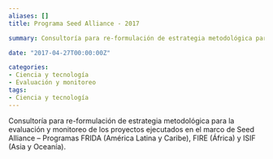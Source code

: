 ```yaml
---
aliases: []
title: Programa Seed Alliance - 2017  

summary: Consultoría para re-formulación de estrategia metodológica para la evaluación y monitoreo de los proyectos ejecutados en el marco de Seed Alliance – Programas FRIDA (América Latina y Caribe), FIRE (África) y ISIF (Asia y Oceanía). 

date: "2017-04-27T00:00:00Z"

categories:
- Ciencia y tecnología
- Evaluación y monitoreo
tags:
- Ciencia y tecnología
---
```


Consultoría para re-formulación de estrategia metodológica para la evaluación y monitoreo de los proyectos ejecutados en el marco de Seed Alliance – Programas FRIDA (América Latina y Caribe), FIRE (África) y ISIF (Asia y Oceanía).   